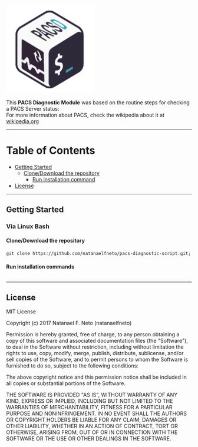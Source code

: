 <p align="left">
  <a href="#">
    <img alt="picture_archiving_and_communication_system-diagnostic-script-logo" src="https://raw.githubusercontent.com/natanaelfneto/pacs-diagnostic-script/master/assets/img/pacsd-image-logo.png" width="240"/>
  </a>
</p>

This **PACS Diagnostic Module** was based on the routine steps for checking a PACS Server status:\
For more information about PACS, check the wikipedia about it at [wikipedia.org](https://en.wikipedia.org/wiki/Picture_archiving_and_communication_system)
***
# Table of Contents
* [Getting Started](#getting-started)
    * [Clone/Download the repository](#clonedownload-the-repository)
		* [Run installation command](#run-installation-command)
* [License](#license)
***
## Getting Started
### Via Linux Bash
#### Clone/Download the repository
```ShellSession
git clone https://github.com/natanaelfneto/pacs-diagnostic-script.git;
```
#### Run installation commands
```ShellSession

```
***
## License
MIT License

Copyright (c) 2017 Natanael F. Neto (natanaelfneto)

Permission is hereby granted, free of charge, to any person obtaining a copy
of this software and associated documentation files (the "Software"), to deal
in the Software without restriction, including without limitation the rights
to use, copy, modify, merge, publish, distribute, sublicense, and/or sell
copies of the Software, and to permit persons to whom the Software is
furnished to do so, subject to the following conditions:

The above copyright notice and this permission notice shall be included in all
copies or substantial portions of the Software.

THE SOFTWARE IS PROVIDED "AS IS", WITHOUT WARRANTY OF ANY KIND, EXPRESS OR
IMPLIED, INCLUDING BUT NOT LIMITED TO THE WARRANTIES OF MERCHANTABILITY,
FITNESS FOR A PARTICULAR PURPOSE AND NONINFRINGEMENT. IN NO EVENT SHALL THE
AUTHORS OR COPYRIGHT HOLDERS BE LIABLE FOR ANY CLAIM, DAMAGES OR OTHER
LIABILITY, WHETHER IN AN ACTION OF CONTRACT, TORT OR OTHERWISE, ARISING FROM,
OUT OF OR IN CONNECTION WITH THE SOFTWARE OR THE USE OR OTHER DEALINGS IN THE
SOFTWARE.
